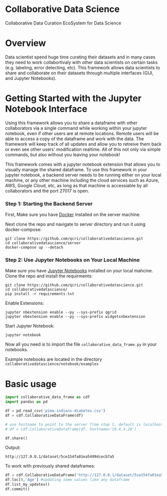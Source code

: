 # Collaborative Data Science
Collaborative Data Curation EcoSystem for Data Science


# Overview
Data scientist spend huge time curating their datasets and in many cases they need to work collabortivaly with other data scientists on certain tasks (e.g. labeling, error detecting, etc).
This framework allows data scientists to share and collaborate on their datasets through multiple interfaces (GUI, and Jupyter Notebooks).

# Getting Started with the Jupyter Notebook Interface
Using this framework allows you to share a dataframe with other collaborators via a single command while working within your jupyter notebook, even if other users are at remote locations. Remote users will be able to access a copy of the dataframe and work with the data. The framework will keep track of all updates and allow you to retreive them back or even see other users' modification realtime. All of this not only via simple commands, but also without you leaving your notebook!

This framework comes with a jupyter notebook extension that allows you to visually manage the shared dataframe. To use this framework in your jupyter notebook, a backend server needs to be running either on your local machine, or any other machine including the cloud services such as Azure, AWS, Google Cloud, etc, as long as that machine is accessiable by all collaborators and the port 27017 is open. 



### **Step 1: Starting the Backend Server**
First, Make sure you have [Docker](https://www.docker.com/) installed on the server machine. 

Next clone the repo and navigate to server directory and run it using docker-compose:

```
git clone https://github.com/qcri/collaborativedatascience.git
cd collaborativedatascience/server
docker-compose up --detach  
```


### **Step 2: Use Jupyter Notebooks on Your Local Machine**
Make sure you have [Jupyter Notebooks](https://jupyter.org/) installed on your local mahcine. Clone the repo and install the requirments:

```
git clone https://github.com/qcri/collaborativedatascience.git
cd collaborativedatascience/
pip install -r requirements.txt
```

Enable Extensions: 
```
jupyter nbextension enable --py --sys-prefix qgrid
jupyter nbextension enable --py --sys-prefix widgetsnbextension
```

Start Jupyter Notebook: 
```
jupyter notebook
```

Now all you need is to import the file `collaborative_data_frame.py` in your notebooks. 

Example notebooks are located in the directory `collaborativedatascience/notebook/examples`


# Basic usage

```python
import collaborative_data_frame as cdf
import pandas as pd

df = pd.read_csv('pima-indians-diabetes.csv')
df = cdf.CollaborativeDataFrame(df)

# use hostname to point to the server from step 1, default is localhost
# df = cdf.CollaborativeDataFrame(df, hostname='10.4.4.20')

df.share()
```
Output:
```
http://127.0.0.1/dataset/5ce154fa01ea5499dcecb7a5
```

To work with previously shared dataframes:
```python
df = cdf.CollaborativeDataFrame('http://127.0.0.1/dataset/5ce154fa01ea5499dcecb7a5')
df.loc[0,'Age'] #updating some values like any dataframe
df.list_my_updates()
df.commit()
```